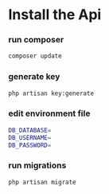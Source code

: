 # Install the Api

### run composer
```sh
composer update
```

### generate key
```sh
php artisan key:generate
```

### edit environment file
```sh
DB_DATABASE=
DB_USERNAME=
DB_PASSWORD=
```

### run migrations
```sh
php artisan migrate
```
